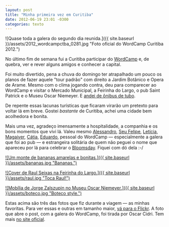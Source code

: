 ```yaml
---
layout: post
title: "Minha primeira vez em Curitiba"
date: 2012-06-19 23:01 -0300
categories: texto
---
```

![Quase toda a galera do segundo dia reunida.]({{ site.baseurl }}/assets/2012_wordcampctba_0281.jpg "Foto oficial do WordCamp Curitiba 2012.")

No último fim de semana fui a Curitiba participar do [WordCamp](http://2012.curitiba.wordcamp.org/) e, de quebra, ver e rever alguns amigos e conhecer a capital.

Foi muito divertido, pena a chuva do domingo ter atrapalhado um pouco os planos de fazer aquele "tour padrão" com direito a Jardim Botânico e Opera de Arame. Mesmo com o clima jogando contra, deu para comparecer ao WordCamp e visitar o Mercado Municipal, a Feirinha do Largo, o pub Saint Patrick e o Museu Oscar Niemeyer. E [andei de ônibus de tubo](http://instagr.am/p/L9Zdy-w4gP/).

De repente essas lacunas turísticas que ficaram virarão um pretexto para voltar lá em breve. Gostei _bastante_ de Curitiba, achei uma cidade bem acolhedora e bonita.

Mais uma vez, agradeço imensamente a hospitalidade, a companhia e os bons momentos que vivi lá. Valeu mesmo [Alessandro](http://twitter.com/Alessandro_M), [Seu Felipe](http://seufelipe.com.br/), [Letícia](http://twitter.com/leticia2), [Magaiver](http://twitter.com/magaiverpr), [Cátia](http://www.catiakitahara.com.br/), [Eduardo](http://zulian.org/), pessoal do WordCamp — especialmente a galera que foi ao pub — e estrangeira solitária de quem não peguei o nome que apareceu por lá para celebrar o [Bloomsday](http://pt.wikipedia.org/wiki/Bloomsday). Fiquei com dó dela :-/

[![Um monte de bananas amarelas e bonitas.]({{ site.baseurl }}/assets/bananas.jpg "Bananas.")](http://www.flickr.com/photos/rghedin/7404844238/in/set-72157630200678524)

[![Cover de Raul Seixas na Feirinha do Largo.]({{ site.baseurl }}/assets/raul.jpg "Toca Raul!")](http://www.flickr.com/photos/rghedin/7404826976/in/set-72157630200678524)

[![Mobília de Jorge Zalszupin no Museu Oscar Niemeyer.]({{ site.baseurl }}/assets/boteco.jpg "Boteco style.")](http://www.flickr.com/photos/rghedin/7404779676/in/set-72157630200678524)

Estas acima são três das fotos que fiz durante a viagem — as minhas favoritas. Para ver essas e outras em tamanho maior, [vá para o Flickr](http://www.flickr.com/photos/rghedin/sets/72157630200678524/). A foto que abre o post, com a galera do WordCamp, foi tirada por Oscar Cidri. Tem mais [no site oficial](http://2012.curitiba.wordcamp.org/fotos/).
